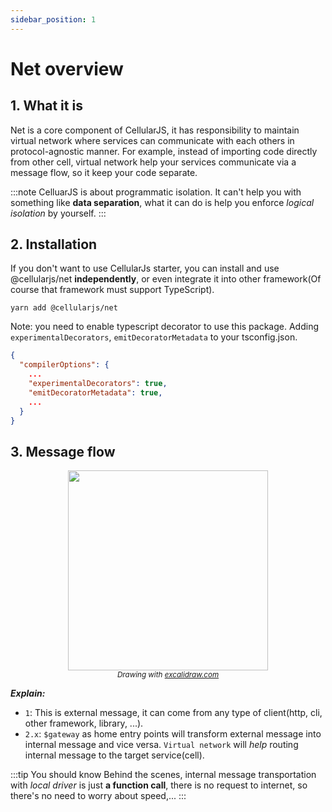 ```yaml
---
sidebar_position: 1
---
```


# Net overview
## 1. What it is
Net is a core component of CellularJS, it has responsibility to maintain virtual network where services can communicate with each others in protocol-agnostic manner. For example, instead of importing code directly from other cell, virtual network help your services communicate via a message flow, so it keep your code separate.

:::note
CelluarJS is about programmatic isolation. It can't help you with something like **data separation**, what it can do is help you enforce _logical isolation_ by yourself.
:::

## 2. Installation
If you don't want to use CellularJs starter, you can install and use @cellularjs/net **independently**, or even integrate it into other framework(Of course that framework must support TypeScript).

```shell 
yarn add @cellularjs/net
```

Note: you need to enable typescript decorator to use this package. Adding `experimentalDecorators`, `emitDecoratorMetadata` to your tsconfig.json.
```json
{
  "compilerOptions": {
    ...
    "experimentalDecorators": true,
    "emitDecoratorMetadata": true,
    ...
  }
}
```

## 3. Message flow
<div align="center">
  <div><img width="320px" src="/img/cellularjs-flow.svg" /></div>
  <sub><i>Drawing with <a href='https://excalidraw.com'>excalidraw.com</a></i></sub>
</div>

__*Explain:*__
- `1`: This is external message, it can come from any type of client(http, cli, other framework, library, ...).  
- `2.x`: `$gateway` as home entry points will transform external message into internal message and vice versa. `Virtual network` will _help_ routing internal message to the target service(cell).

:::tip You should know
Behind the scenes, internal message transportation with *local driver* is just **a function call**, there is no request to internet, so there's no need to worry about speed,...
:::
